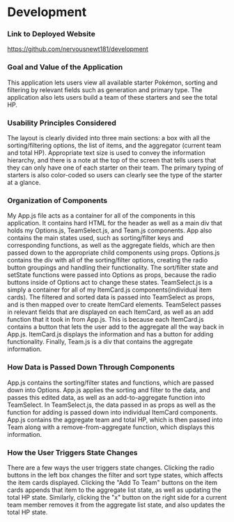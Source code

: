 # Development

### Link to Deployed Website
https://github.com/nervousnewt181/development


### Goal and Value of the Application
This application lets users view all available starter Pokémon, sorting and filtering by relevant fields such as generation and primary type. The application also lets users build a team of these starters and see the total HP. 

### Usability Principles Considered
The layout is clearly divided into three main sections: a box with all the sorting/filtering options, the list of items, and the aggregator (current team and total HP). Appropriate text size is used to convey the information hierarchy, and there is a note at the top of the screen that tells users that they can only have one of each starter on their team. The primary typing of starters is also color-coded so users can clearly see the type of the starter at a glance.

### Organization of Components
My App.js file acts as a container for all of the components in this application. It contains hard HTML for the header as well as a main div that holds my Options.js, TeamSelect.js, and Team.js components. App also contains the main states used, such as sorting/filter keys and corresponding functions, as well as the aggregate fields, which are then passed down to the appropriate child components using props. 
Options.js contains the div with all of the sorting/filter options, creating the radio button groupings and handling their functionality. The sort/filter state and setState functions were passed into Options as props, because the radio buttons inside of Options act to change these states. 
TeamSelect.js is a simply a container for all of my ItemCard.js components(individual item cards). The filtered and sorted data is passed into TeamSelect as props, and is then mapped over to create ItemCard elements. TeamSelect passes in relevant fields that are displayed on each ItemCard, as well as an add function that it took in from App.js. This is because each ItemCard.js contains a button that lets the user add to the aggregate all the way back in App.js. 
ItemCard.js displays the information and has a button for adding functionality.
Finally, Team.js is a div that contains the aggregate information. 

### How Data is Passed Down Through Components
App.js contains the sorting/filter states and functions, which are passed down into Options.
App.js applies the sorting and filter to the data, and passes this edited data, as well as an add-to-aggregate function into TeamSelect.
In TeamSelect.js, the data passed in as props as well as the function for adding is passed down into individual ItemCard components.
App.js contains the aggregate team and total HP, which is then passed into Team along with a remove-from-aggregate function, which displays this information.


### How the User Triggers State Changes
There are a few ways the user triggers state changes. 
Clicking the radio buttons in the left box changes the filter and sort type states, which affects the item cards displayed. Clicking the "Add To Team" buttons on the item cards appends that item to the aggregate list state, as well as updating the total HP state. Similarly, clicking the "x" button on the right side for a current team member removes it from the aggregate list state, and also updates the total HP state.